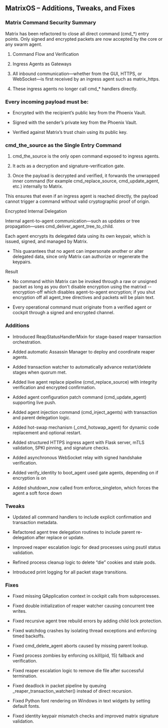 ## MatrixOS – Additions, Tweaks, and Fixes

### Matrix Command Security Summary

Matrix has been refactored to close all direct command (cmd_*) entry points.
Only signed and encrypted packets are now accepted by the core or any swarm agent.

1. Command Flow and Verification

2. Ingress Agents as Gateways

3. All inbound communication—whether from the GUI, HTTPS, or WebSocket—is first received by an ingress agent such as matrix_https.

4. These ingress agents no longer call cmd_* handlers directly.

### Every incoming payload must be:

- Encrypted with the recipient’s public key from the Phoenix Vault.

- Signed with the sender’s private key from the Phoenix Vault.

- Verified against Matrix’s trust chain using its public key.

### cmd_the_source as the Single Entry Command

1. cmd_the_source is the only open command exposed to ingress agents.

2. It acts as a decryption and signature-verification gate.

3. Once the payload is decrypted and verified, it forwards the unwrapped inner command (for example cmd_replace_source, cmd_update_agent, etc.) internally to Matrix.

This ensures that even if an ingress agent is reached directly, the payload cannot trigger a command without valid cryptographic proof of origin.

Encrypted Internal Delegation

Internal agent-to-agent communication—such as updates or tree propagation—uses cmd_deliver_agent_tree_to_child.

Each agent encrypts its delegated data using its own keypair, which is issued, signed, and managed by Matrix.

- This guarantees that no agent can impersonate another or alter delegated data, since only Matrix can authorize or regenerate the keypairs.

Result

- No command within Matrix can be invoked through a raw or unsigned packet as long as you don't disable encryption using the matrixd --encryption-off which disables agent-to-agent encryption; if you shut encryption off all agent_tree directives and packets will be plain text.

- Every operational command must originate from a verified agent or cockpit through a signed and encrypted channel.


### Additions

- Introduced ReapStatusHandlerMixin for stage-based reaper transaction orchestration.

- Added automatic Assassin Manager to deploy and coordinate reaper agents.

- Added transaction watcher to automatically advance restart/delete stages when quorum met.

- Added live agent replace pipeline (cmd_replace_source) with integrity verification and encrypted confirmation.

- Added agent configuration patch command (cmd_update_agent) supporting live push.

- Added agent injection command (cmd_inject_agents) with transaction and parent delegation logic.

- Added hot-swap mechanism (_cmd_hotswap_agent) for dynamic code replacement and optional restart.

- Added structured HTTPS ingress agent with Flask server, mTLS validation, SPKI pinning, and signature checks.

- Added asynchronous WebSocket relay with signed handshake verification.

- Added verify_identity to boot_agent used gate agents, depending on if encryption is on

- Added shutdown_now called from enforce_singleton, which forces the agent a soft force down

### Tweaks

- Updated all command handlers to include explicit confirmation and transaction metadata.

- Refactored agent tree delegation routines to include parent re-delegation after replace or update.

- Improved reaper escalation logic for dead processes using psutil status validation.

- Refined process cleanup logic to delete “die” cookies and stale pods.

- Introduced print logging for all packet stage transitions.

### Fixes

- Fixed missing QApplication context in cockpit calls from subprocesses.

- Fixed double initialization of reaper watcher causing concurrent tree writes.

- Fixed recursive agent tree rebuild errors by adding child lock protection.

- Fixed watchdog crashes by isolating thread exceptions and enforcing timed backoffs.

- Fixed cmd_delete_agent aborts caused by missing parent lookup.

- Fixed process zombies by enforcing os.kill(pid, 15) fallback and verification.

- Fixed reaper escalation logic to remove die file after successful termination.

- Fixed deadlock in packet pipeline by queuing _reaper_transaction_watcher() instead of direct recursion.

- Fixed Python font rendering on Windows in text widgets by setting default fonts.

- Fixed identity keypair mismatch checks and improved matrix signature validation.